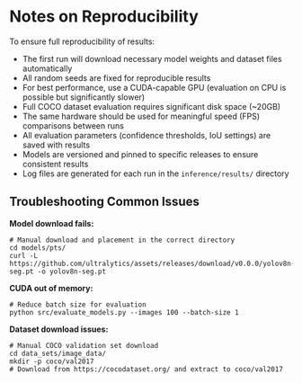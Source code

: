 # Notes on Reproducibility
To ensure full reproducibility of results:

- The first run will download necessary model weights and dataset files automatically
- All random seeds are fixed for reproducible results
- For best performance, use a CUDA-capable GPU (evaluation on CPU is possible but significantly slower)
- Full COCO dataset evaluation requires significant disk space (~20GB)
- The same hardware should be used for meaningful speed (FPS) comparisons between runs
- All evaluation parameters (confidence thresholds, IoU settings) are saved with results
- Models are versioned and pinned to specific releases to ensure consistent results
- Log files are generated for each run in the `inference/results/` directory

## Troubleshooting Common Issues

**Model download fails:**
```
# Manual download and placement in the correct directory
cd models/pts/
curl -L https://github.com/ultralytics/assets/releases/download/v0.0.0/yolov8n-seg.pt -o yolov8n-seg.pt
```

**CUDA out of memory:**
```
# Reduce batch size for evaluation
python src/evaluate_models.py --images 100 --batch-size 1
```

**Dataset download issues:**
```
# Manual COCO validation set download
cd data_sets/image_data/
mkdir -p coco/val2017
# Download from https://cocodataset.org/ and extract to coco/val2017
```
